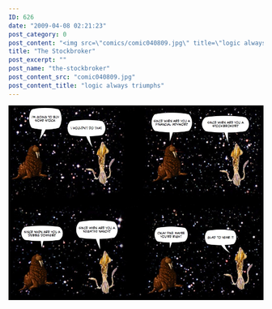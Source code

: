 ```yaml
---
ID: 626
date: "2009-04-08 02:21:23"
post_category: 0
post_content: "<img src=\"comics/comic040809.jpg\" title=\"logic always triumphs\" />"
title: "The Stockbroker"
post_excerpt: ""
post_name: "the-stockbroker"
post_content_src: "comic040809.jpg"
post_content_title: "logic always triumphs"
---
```



[![logic always triumphs](/comics-hi-res/comic040809.jpg)](/comics-hi-res/comic040809.jpg "logic always triumphs")
